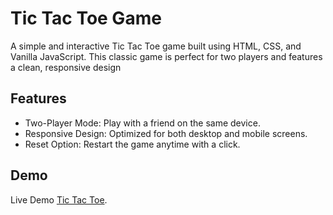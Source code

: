 # Tic Tac Toe Game

A simple and interactive Tic Tac Toe game built using HTML, CSS, and Vanilla JavaScript. This classic game is perfect for two players and features a clean, responsive design

## Features
- Two-Player Mode: Play with a friend on the same device.
- Responsive Design: Optimized for both desktop and mobile screens.
- Reset Option: Restart the game anytime with a click.

## Demo 
Live Demo [Tic Tac Toe](https://pages.github.com/).

